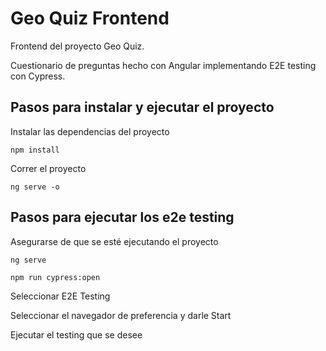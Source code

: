 # Geo Quiz Frontend
Frontend del proyecto Geo Quiz. 

Cuestionario de preguntas hecho con Angular implementando E2E testing con Cypress.

## Pasos para instalar y ejecutar el proyecto
Instalar las dependencias del proyecto
```
npm install
```
Correr el proyecto 
```
ng serve -o
```
## Pasos para ejecutar los e2e testing
Asegurarse de que se esté ejecutando el proyecto
```
ng serve
```
```
npm run cypress:open
```
Seleccionar E2E Testing

Seleccionar el navegador de preferencia y darle Start

Ejecutar el testing que se desee
